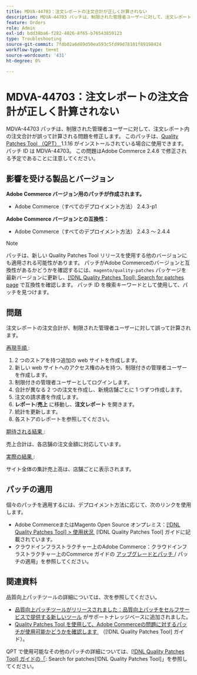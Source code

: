 ```yaml
---
title: MDVA-44703：注文レポートの注文合計が正しく計算されない
description: MDVA-44703 パッチは、制限された管理者ユーザーに対して、注文レポート内の注文合計が誤って計算される問題を修正します。 このパッチは、[Quality Patches Tool （QPT） ] （https://experienceleague.adobe.com/ja/docs/commerce-operations/tools/quality-patches-tool/quality-patches-tool-to-self-serve-quality-patches） 1.1.16 がインストールされている場合に利用できます。 パッチ ID は MDVA-44703。 この問題はAdobe Commerce 2.4.6 で修正される予定であることに注意してください。
feature: Orders
role: Admin
exl-id: bdd38ba6-f282-4026-8f65-b76543859123
type: Troubleshooting
source-git-commit: 7fdb02a6d89d50ea593c5fd99d78101f89198424
workflow-type: tm+mt
source-wordcount: '431'
ht-degree: 0%

---
```


# MDVA-44703：注文レポートの注文合計が正しく計算されない

MDVA-44703 パッチは、制限された管理者ユーザーに対して、注文レポート内の注文合計が誤って計算される問題を修正します。 このパッチは、[Quality Patches Tool （QPT） &#x200B;](https://experienceleague.adobe.com/ja/docs/commerce-operations/tools/quality-patches-tool/quality-patches-tool-to-self-serve-quality-patches)1.1.16 がインストールされている場合に使用できます。 パッチ ID は MDVA-44703。 この問題はAdobe Commerce 2.4.6 で修正される予定であることに注意してください。

## 影響を受ける製品とバージョン

**Adobe Commerce バージョン用のパッチが作成されます。**

* Adobe Commerce（すべてのデプロイメント方法） 2.4.3-p1

**Adobe Commerce バージョンとの互換性：**

* Adobe Commerce（すべてのデプロイメント方法） 2.4.3 ～ 2.4.4

>[!NOTE]
>
>パッチは、新しい Quality Patches Tool リリースを使用する他のバージョンにも適用される可能性があります。 パッチがAdobe Commerceのバージョンと互換性があるかどうかを確認するには、`magento/quality-patches` パッケージを最新バージョンに更新し、[[!DNL Quality Patches Tool]: Search for patches page](https://experienceleague.adobe.com/ja/docs/commerce-operations/tools/quality-patches-tool/quality-patches-tool-to-self-serve-quality-patches) で互換性を確認します。 パッチ ID を検索キーワードとして使用して、パッチを見つけます。

## 問題

注文レポートの注文合計が、制限された管理者ユーザーに対して誤って計算されます。

<u> 再現手順 </u>:

1. 2 つのストアを持つ追加の web サイトを作成します。
1. 新しい web サイトへのアクセス権のみを持つ、制限付きの管理者ユーザーを作成します。
1. 制限付きの管理者ユーザーとしてログインします。
1. 合計が異なる 2 つの注文を作成し、新規店舗ごとに 1 つずつ作成します。
1. 注文の請求書を作成します。
1. **レポート**/**売上** に移動し、**注文レポート** を開きます。
1. 統計を更新します。
1. 各ストアのレポートを参照してください。

<u> 期待される結果 </u>:

売上合計は、各店舗の注文金額に対応しています。

<u> 実際の結果 </u>:

サイト全体の集計売上高は、店舗ごとに表示されます。

## パッチの適用

個々のパッチを適用するには、デプロイメント方法に応じて、次のリンクを使用します。

* Adobe CommerceまたはMagento Open Source オンプレミス：[[!DNL Quality Patches Tool] > 使用状況 &#x200B;](/help/tools/quality-patches-tool/usage.md) [!DNL Quality Patches Tool] ガイドに記載されています。
* クラウドインフラストラクチャー上のAdobe Commerce：クラウドインフラストラクチャー上のCommerce ガイドの [&#x200B; アップグレードとパッチ &#x200B;](https://experienceleague.adobe.com/docs/commerce-cloud-service/user-guide/develop/upgrade/apply-patches.html?lang=ja)/ パッチの適用」を参照してください。

## 関連資料

品質向上パッチツールの詳細については、次を参照してください。

* [&#x200B; 品質向上パッチツールがリリースされました：品質向上パッチをセルフサービスで提供する新しいツール &#x200B;](https://experienceleague.adobe.com/ja/docs/commerce-operations/tools/quality-patches-tool/quality-patches-tool-to-self-serve-quality-patches) がサポートナレッジベースに追加されました。
* [Quality Patches Tool を使用して、Adobe Commerceの問題に対するパッチが使用可能かどうかを確認します &#x200B;](/help/tools/quality-patches-tool/patches-available-in-qpt/check-patch-for-magento-issue-with-magento-quality-patches.md) （[!DNL Quality Patches Tool] ガイド）。

QPT で使用可能なその他のパッチの詳細については、[[!DNL Quality Patches Tool] ガイドの「](https://experienceleague.adobe.com/tools/commerce-quality-patches/index.html?lang=ja): Search for patches[!DNL Quality Patches Tool]」を参照してください。
